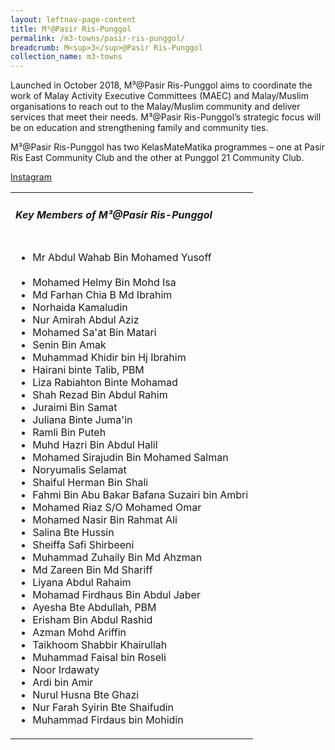 ```yaml
---
layout: leftnav-page-content
title: M³@Pasir Ris-Punggol
permalink: /m3-towns/pasir-ris-punggol/
breadcrumb: M<sup>3</sup>@Pasir Ris-Punggol
collection_name: m3-towns
---
```


Launched in October 2018, M³@Pasir Ris-Punggol aims to coordinate the work of Malay Activity Executive Committees (MAEC) and Malay/Muslim organisations to reach out to the Malay/Muslim community and deliver services that meet their needs. M³@Pasir Ris-Punggol’s strategic focus will be on education and strengthening family and community ties.

M³@Pasir Ris-Punggol has two KelasMateMatika programmes – one at Pasir Ris East Community Club and the other at Punggol 21 Community Club.

[Instagram](https://www.instagram.com/m3atpunggol/)

<table class="table-h">
  <tr>
  <td><h5>Key Members of M³@Pasir Ris-Punggol</h5></td>
  </tr>
  <tr>
    <td>
      <ul>
        <li>Mr Abdul Wahab Bin Mohamed Yusoff</li><br>
        <li>Mohamed Helmy Bin Mohd Isa</li>
<li>Md Farhan Chia B Md Ibrahim</li>
<li>Norhaida Kamaludin</li>
<li>Nur Amirah Abdul Aziz</li>
<li>Mohamed Sa'at Bin Matari</li>
<li>Senin Bin Amak</li>
<li>Muhammad Khidir bin Hj Ibrahim</li>
<li>Hairani binte Talib, PBM</li>
<li>Liza Rabiahton Binte Mohamad</li>
<li>Shah Rezad Bin Abdul Rahim</li>
<li>Juraimi Bin Samat</li>
<li>Juliana Binte Juma'in</li>
<li>Ramli Bin Puteh</li>
<li>Muhd Hazri Bin Abdul Halil</li>
<li>Mohamed Sirajudin Bin Mohamed Salman</li>
<li>Noryumalis Selamat</li>
<li>Shaiful Herman Bin Shali</li>
<li>Fahmi Bin Abu Bakar Bafana Suzairi bin Ambri</li>
<li>Mohamed Riaz S/O Mohamed Omar</li>
<li>Mohamed Nasir Bin Rahmat Ali</li>
<li>Salina Bte Hussin</li>
<li>Sheiffa Safi Shirbeeni</li>
<li>Muhammad Zuhaily Bin Md Ahzman</li>
<li>Md Zareen Bin Md Shariff</li>
<li>Liyana Abdul Rahaim</li>
<li>Mohamad Firdhaus Bin Abdul Jaber</li>
<li>Ayesha Bte Abdullah, PBM</li>
<li>Erisham Bin Abdul Rashid</li>
<li>Azman Mohd Ariffin</li>
<li>Taikhoom Shabbir Khairullah</li>
<li>Muhammad Faisal bin Roseli</li>
<li>Noor Irdawaty</li>
<li>Ardi bin Amir</li>
<li>Nurul Husna Bte Ghazi</li>
<li>Nur Farah Syirin Bte Shaifudin</li>
<li>Muhammad Firdaus bin Mohidin</li>
      </ul>
    </td>
  </tr>
  </table>

